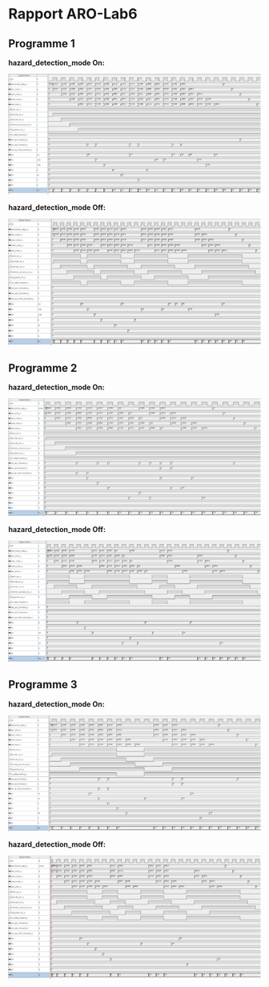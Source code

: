 # Rapport ARO-Lab6

## Programme 1

**hazard_detection_mode On:**

![alt text](image.png)

**hazard_detection_mode Off:**

![alt text](image-1.png)

## Programme 2

**hazard_detection_mode On:**

![alt text](image-3.png)

**hazard_detection_mode Off:**

![alt text](image-2.png)

## Programme 3

**hazard_detection_mode On:**

![alt text](image-4.png)

**hazard_detection_mode Off:**

![alt text](image-5.png)
